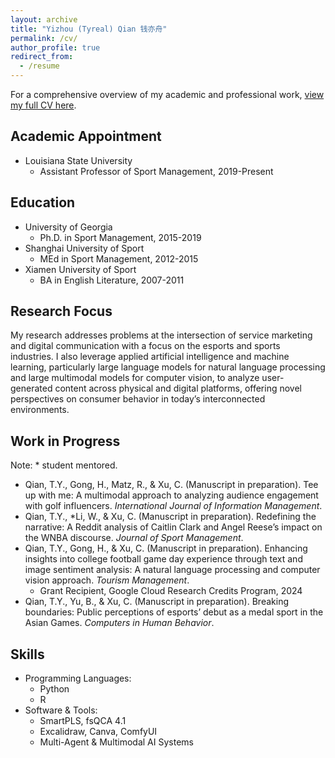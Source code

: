 ```yaml
---
layout: archive
title: "Yizhou (Tyreal) Qian 钱亦舟"
permalink: /cv/
author_profile: true
redirect_from:
  - /resume
---
```

For a comprehensive overview of my academic and professional work, [view my full CV here](https://www.dropbox.com/scl/fi/5txtoeyzk6xkzyqnh85gd/CV_Tyreal-Yizhou-Qian_PR.pdf?rlkey=qfl5iq6uqge8a1v2fq5eau4dh&dl=0).
## Academic Appointment
- Louisiana State University
	- Assistant Professor of Sport Management, 2019-Present

## Education

- University of Georgia
	- Ph.D. in Sport Management, 2015-2019
- Shanghai University of Sport
	- MEd in Sport Management, 2012-2015
- Xiamen University of Sport
	- BA in English Literature, 2007-2011

## Research Focus

My research addresses problems at the intersection of service marketing and digital communication with a focus on the esports and sports industries. I also leverage applied artificial intelligence and machine learning, particularly large language models for natural language processing and large multimodal models for computer vision, to analyze user-generated content across physical and digital platforms, offering novel perspectives on consumer behavior in today’s interconnected environments.

## Work in Progress
Note: * student mentored.<br/>
- Qian, T.Y., Gong, H., Matz, R., & Xu, C. (Manuscript in preparation). Tee up with me: A multimodal approach to analyzing audience engagement with golf influencers. _International Journal of Information Management_.
- Qian, T.Y., *Li, W., & Xu, C. (Manuscript in preparation). Redefining the narrative: A Reddit analysis of Caitlin Clark and Angel Reese’s impact on the WNBA discourse. _Journal of Sport Management_.
- Qian, T.Y., Gong, H., & Xu, C. (Manuscript in preparation). Enhancing insights into college football game day experience through text and image sentiment analysis: A natural language processing and computer vision approach. _Tourism Management_.
	- Grant Recipient, Google Cloud Research Credits Program, 2024
- Qian, T.Y., Yu, B., & Xu, C. (Manuscript in preparation). Breaking boundaries: Public perceptions of esports’ debut as a medal sport in the Asian Games. _Computers in Human Behavior_.

## Skills

- Programming Languages:
    - Python
    - R
- Software & Tools:
    - SmartPLS, fsQCA 4.1
    - Excalidraw, Canva, ComfyUI
    - Multi-Agent & Multimodal AI Systems
